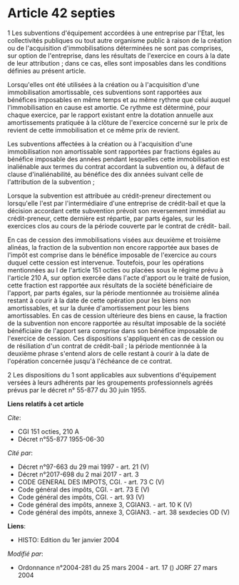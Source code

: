# Article 42 septies

1 Les subventions d'équipement accordées à une entreprise par l'Etat, les collectivités publiques ou tout autre organisme
public à raison de la création ou de l'acquisition d'immobilisations déterminées ne sont pas comprises, sur option de
l'entreprise, dans les résultats de l'exercice en cours à la date de leur attribution ; dans ce cas, elles sont imposables
dans les conditions définies au présent article.

Lorsqu'elles ont été utilisées à la création ou à l'acquisition d'une immobilisation amortissable, ces subventions sont
rapportées aux bénéfices imposables en même temps et au même rythme que celui auquel l'immobilisation en cause est amortie.
Ce rythme est déterminé, pour chaque exercice, par le rapport existant entre la dotation annuelle aux amortissements
pratiquée à la clôture de l'exercice concerné sur le prix de revient de cette immobilisation et ce même prix de revient.

Les subventions affectées à la création ou à l'acquisition d'une immobilisation non amortissable sont rapportées par
fractions égales au bénéfice imposable des années pendant lesquelles cette immobilisation est inaliénable aux termes du
contrat accordant la subvention ou, à défaut de clause d'inaliénabilité, au bénéfice des dix années suivant celle de
l'attribution de la subvention ;

Lorsque la subvention est attribuée au crédit-preneur directement ou lorsqu'elle l'est par l'intermédiaire d'une entreprise
de crédit-bail et que la décision accordant cette subvention prévoit son reversement immédiat au crédit-preneur, cette
dernière est répartie, par parts égales, sur les exercices clos au cours de la période couverte par le contrat de crédit-
bail.

En cas de cession des immobilisations visées aux deuxième et troisième alinéas, la fraction de la subvention non encore
rapportée aux bases de l'impôt est comprise dans le bénéfice imposable de l'exercice au cours duquel cette cession est
intervenue. Toutefois, pour les opérations mentionnées au I de l'article 151 octies ou placées sous le régime prévu à
l'article 210 A, sur option exercée dans l'acte d'apport ou le traité de fusion, cette fraction est rapportée aux résultats
de la société bénéficiaire de l'apport, par parts égales, sur la période mentionnée au troisième alinéa restant à courir à la
date de cette opération pour les biens non amortissables, et sur la durée d'amortissement pour les biens amortissables. En
cas de cession ultérieure des biens en cause, la fraction de la subvention non encore rapportée au résultat imposable de la
société bénéficiaire de l'apport sera comprise dans son bénéfice imposable de l'exercice de cession. Ces dispositions
s'appliquent en cas de cession ou de résiliation d'un contrat de crédit-bail ; la période mentionnée à la deuxième phrase
s'entend alors de celle restant à courir à la date de l'opération concernée jusqu'à l'échéance de ce contrat.

2 Les dispositions du 1 sont applicables aux subventions d'équipement versées à leurs adhérents par les groupements
professionnels agréés prévus par le décret n° 55-877 du 30 juin 1955.

**Liens relatifs à cet article**

_Cite_:

  - CGI 151 octies, 210 A
  - Décret n°55-877 1955-06-30

_Cité par_:

  - Décret n°97-663 du 29 mai 1997 - art. 21 (V)
  - Décret n°2017-698 du 2 mai 2017 - art. 3
  - CODE GENERAL DES IMPOTS, CGI. - art. 73 C (V)
  - Code général des impôts, CGI. - art. 73 E (V)
  - Code général des impôts, CGI. - art. 93 (V)
  - Code général des impôts, annexe 3, CGIAN3. - art. 10 K (V)
  - Code général des impôts, annexe 3, CGIAN3. - art. 38 sexdecies OD (V)

**Liens**:

  - HISTO: Edition du 1er janvier 2004

_Modifié par_:

  - Ordonnance n°2004-281 du 25 mars 2004 - art. 17 () JORF 27 mars 2004
